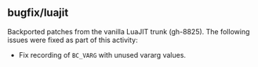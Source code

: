 ## bugfix/luajit

Backported patches from the vanilla LuaJIT trunk (gh-8825). The following issues
were fixed as part of this activity:

* Fix recording of `BC_VARG` with unused vararg values.
